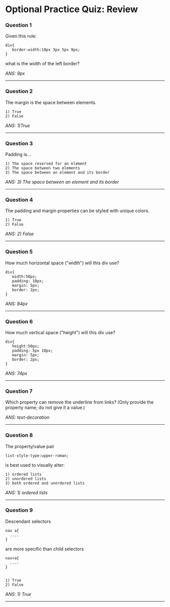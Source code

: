 # Optional Practice Quiz: Review

### Question 1
Given this rule:

    div{
       border-width:10px 3px 5px 9px;
    }

what is the width of the left border?

_ANS: 9px_<hr>

### Question 2
The margin is the space between elements.

    1) True
    2) False

_ANS: 1)True_<hr>

### Question 3
Padding is...

    1) The space reserved for an element
    2) The space between two elements
    3) The space between an element and its border

_ANS: 3) The space between an element and its border_<hr>

### Question 4
The padding and margin properties can be styled with unique colors.

    1) True
    2) False

_ANS: 2) False_<hr>

### Question 5
How much horizontal space ("width") will  this div use?

    div{
       width:50px;
       padding: 10px;
       margin: 5px;
       border: 2px;
    }

_ANS: 84px_<hr>

### Question 6
How much vertical space ("height") will  this div use?

    div{
       height:50px;
       padding: 5px 10px;
       margin: 5px;
       border: 2px;
    }

_ANS: 74px_<hr>

### Question 7
Which property can remove the underline from links? (Only provide the property name; do not give it a value.)

_ANS: text-decoration_<hr>

### Question 8
The property/value pair

    list-style-type:upper-roman;

is best used to visually alter:

    1) ordered lists
    2) unordered lists
    3) both ordered and unordered lists

_ANS: 1) ordered lists_<hr>
  
### Question 9
Descendant selectors  

    nav a{
      ....
    }

are more specific than child selectors

    nav>a{
      ....
    }
    

    1) True
    2) False

_ANS: 1) True_<hr>

